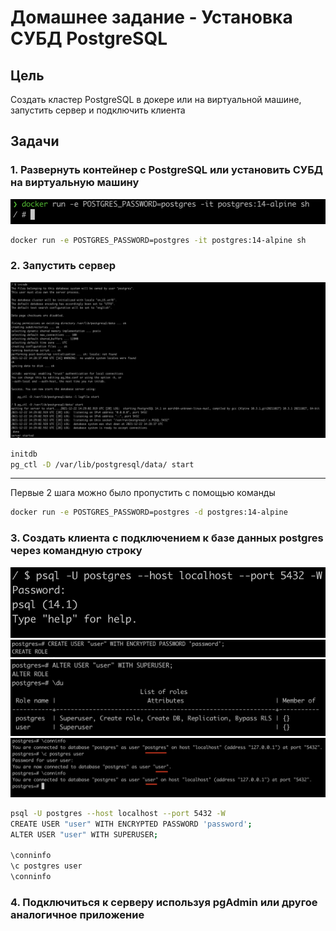 # Домашнее задание - Установка СУБД PostgreSQL

## Цель

Создать кластер PostgreSQL в докере или на виртуальной машине, запустить сервер и подключить клиента

## Задачи

### 1. Развернуть контейнер с PostgreSQL или установить СУБД на виртуальную машину

![Start Container](img/start_container.png)

```bash
docker run -e POSTGRES_PASSWORD=postgres -it postgres:14-alpine sh
```

### 2. Запустить сервер

![Start Postgres](img/start_postgres.png)

```bash
initdb
pg_ctl -D /var/lib/postgresql/data/ start
```

---

Первые 2 шага можно было пропустить с помощью команды

```bash
docker run -e POSTGRES_PASSWORD=postgres -d postgres:14-alpine
```

### 3. Создать клиента с подключением к базе данных postgres через командную строку

![Connect](img/connect_postgres.png)
![Create User](img/create_user.png)
![Add Privileges](img/add_privileges.png)
![Change User](img/change_user.png)

```bash
psql -U postgres --host localhost --port 5432 -W
CREATE USER "user" WITH ENCRYPTED PASSWORD 'password';
ALTER USER "user" WITH SUPERUSER;

\conninfo
\c postgres user
\conninfo
```

### 4. Подключиться к серверу используя pgAdmin или другое аналогичное приложение
